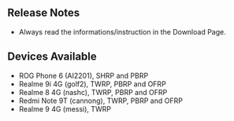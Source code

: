 ## Release Notes
- Always read the informations/instruction in the Download Page.

## Devices Available
- ROG Phone 6 (AI2201), SHRP and PBRP
- Realme 9i 4G (golf2), TWRP, PBRP and OFRP
- Realme 8 4G (nashc), TWRP, PBRP and OFRP
- Redmi Note 9T (cannong), TWRP, PBRP and OFRP
- Realme 9 4G (messi), TWRP

